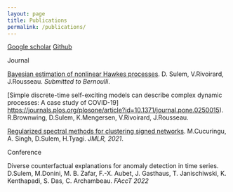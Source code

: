 ```yaml
---
layout: page
title: Publications
permalink: /publications/
---
```


[Google scholar](https://scholar.google.com/citations?user=FMBP1AsAAAAJ&hl=fr)
[Github](https://github.com/dsulem/)

Journal

[Bayesian estimation of nonlinear Hawkes processes](https://arxiv.org/abs/2103.17164). D. Sulem, V.Rivoirard, J.Rousseau. *Submitted to Bernoulli*.

[Simple discrete-time self-exciting models can describe complex dynamic processes: A case study of COVID-19] https://journals.plos.org/plosone/article?id=10.1371/journal.pone.0250015). R.Brownwing, D.Sulem, K.Mengersen, V.Rivoirard, J.Rousseau.

[Regularized spectral methods for clustering signed networks](https://www.jmlr.org/papers/v22/20-1289.html). M.Cucuringu, A. Singh, D.Sulem, H.Tyagi. *JMLR, 2021*.

Conference

Diverse counterfactual explanations for anomaly detection in time series. D.Sulem, M.Donini, M. B. Zafar, F.-X. Aubet, J. Gasthaus, T. Janischiwski, K. Kenthapadi, S. Das, C. Archambeau. *FAccT 2022*
